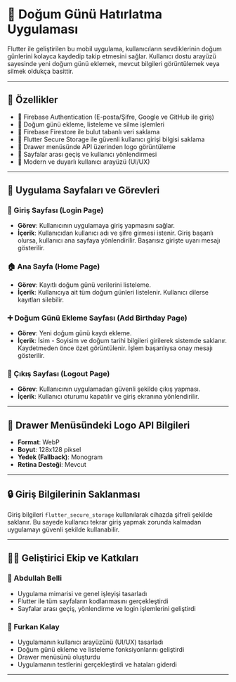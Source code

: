 # 🎉 Doğum Günü Hatırlatma Uygulaması

Flutter ile geliştirilen bu mobil uygulama, kullanıcıların sevdiklerinin doğum günlerini kolayca kaydedip takip etmesini sağlar. Kullanıcı dostu arayüzü sayesinde yeni doğum günü eklemek, mevcut bilgileri görüntülemek veya silmek oldukça basittir.

---

## 📲 Özellikler

- 🔐 Firebase Authentication (E-posta/Şifre, Google ve GitHub ile giriş)
- 📝 Doğum günü ekleme, listeleme ve silme işlemleri
- 📂 Firebase Firestore ile bulut tabanlı veri saklama
- 🧾 Flutter Secure Storage ile güvenli kullanıcı girişi bilgisi saklama
- 📸 Drawer menüsünde API üzerinden logo görüntüleme
- 🧭 Sayfalar arası geçiş ve kullanıcı yönlendirmesi
- 📱 Modern ve duyarlı kullanıcı arayüzü (UI/UX)

---

## 📄 Uygulama Sayfaları ve Görevleri

### 🔑 Giriş Sayfası (Login Page)

- **Görev**: Kullanıcının uygulamaya giriş yapmasını sağlar.
- **İçerik**: Kullanıcıdan kullanıcı adı ve şifre girmesi istenir. Giriş başarılı olursa, kullanıcı ana sayfaya yönlendirilir. Başarısız girişte uyarı mesajı gösterilir.

### 🏠 Ana Sayfa (Home Page)

- **Görev**: Kayıtlı doğum günü verilerini listeleme.
- **İçerik**: Kullanıcıya ait tüm doğum günleri listelenir. Kullanıcı dilerse kayıtları silebilir.

### ➕ Doğum Günü Ekleme Sayfası (Add Birthday Page)

- **Görev**: Yeni doğum günü kaydı ekleme.
- **İçerik**: İsim - Soyisim ve doğum tarihi bilgileri girilerek sistemde saklanır. Kaydetmeden önce özet görüntülenir. İşlem başarılıysa onay mesajı gösterilir.

### 🚪 Çıkış Sayfası (Logout Page)

- **Görev**: Kullanıcının uygulamadan güvenli şekilde çıkış yapması.
- **İçerik**: Kullanıcı oturumu kapatılır ve giriş ekranına yönlendirilir.

---

## 🧭 Drawer Menüsündeki Logo API Bilgileri

- **Format**: WebP  
- **Boyut**: 128x128 piksel  
- **Yedek (Fallback)**: Monogram  
- **Retina Desteği**: Mevcut

---

## 🔒 Giriş Bilgilerinin Saklanması

Giriş bilgileri `flutter_secure_storage` kullanılarak cihazda şifreli şekilde saklanır. Bu sayede kullanıcı tekrar giriş yapmak zorunda kalmadan uygulamayı güvenli şekilde kullanabilir.

---

## 👨‍💻 Geliştirici Ekip ve Katkıları

### 👤 Abdullah Belli
- Uygulama mimarisi ve genel işleyişi tasarladı  
- Flutter ile tüm sayfaların kodlanmasını gerçekleştirdi  
- Sayfalar arası geçiş, yönlendirme ve login işlemlerini geliştirdi

### 👤 Furkan Kalay
- Uygulamanın kullanıcı arayüzünü (UI/UX) tasarladı  
- Doğum günü ekleme ve listeleme fonksiyonlarını geliştirdi  
- Drawer menüsünü oluşturdu  
- Uygulamanın testlerini gerçekleştirdi ve hataları giderdi

---




